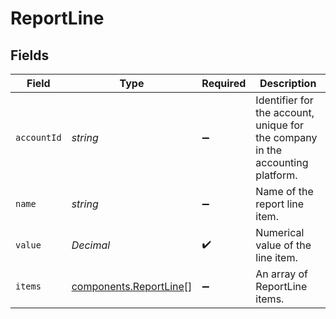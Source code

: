 # ReportLine


## Fields

| Field                                                                          | Type                                                                           | Required                                                                       | Description                                                                    |
| ------------------------------------------------------------------------------ | ------------------------------------------------------------------------------ | ------------------------------------------------------------------------------ | ------------------------------------------------------------------------------ |
| `accountId`                                                                    | *string*                                                                       | :heavy_minus_sign:                                                             | Identifier for the account, unique for the company in the accounting platform. |
| `name`                                                                         | *string*                                                                       | :heavy_minus_sign:                                                             | Name of the report line item.                                                  |
| `value`                                                                        | *Decimal*                                                                      | :heavy_check_mark:                                                             | Numerical value of the line item.                                              |
| `items`                                                                        | [components.ReportLine](../../models/components/reportline.md)[]               | :heavy_minus_sign:                                                             | An array of ReportLine items.                                                  |